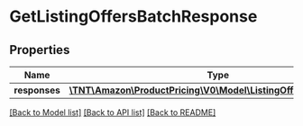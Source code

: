 # GetListingOffersBatchResponse

## Properties
Name | Type | Description | Notes
------------ | ------------- | ------------- | -------------
**responses** | [**\TNT\Amazon\ProductPricing\V0\Model\ListingOffersResponseList**](ListingOffersResponseList.md) |  | [optional] 

[[Back to Model list]](../README.md#documentation-for-models) [[Back to API list]](../README.md#documentation-for-api-endpoints) [[Back to README]](../README.md)


